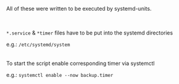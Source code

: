 All of these were written to be executed by systemd-units.
</br>
</br>
</br>

`*.service` & `*timer` files have to be put into the systemd directories

e.g.: `/etc/systemd/system`
</br></br></br>
To start the script enable corresponding timer via systemctl

e.g.: `systemctl enable --now backup.timer` 
